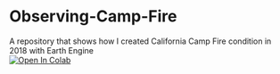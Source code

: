 # Observing-Camp-Fire
A repository that shows how I created California Camp Fire condition in 2018 with Earth Engine  
[![Open In Colab](https://colab.research.google.com/assets/colab-badge.svg)](https://colab.research.google.com/github/rezw4n/Observing-Camp-Fire/blob/master/Folium%20with%20Earth%20Engine.ipynb)
